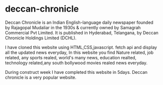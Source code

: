 # deccan-chronicle
Deccan Chronicle is an Indian English-language daily newspaper founded by Rajagopal Mudaliar in the 1930s & currently owned by Samagrah Commercial Pvt Limited. It is published in Hyderabad, Telangana, by Deccan Chronicle Holdings Limited (DCHL).

I have cloned this website using HTML,CSS,javascript. fetch api and display all the updated news everyday, In this website you find Nature related, job related, any sports realed, world's many news, education realted, technology related,any south bollywood movies realed news everyday. 

During construct week I have completed this website in 5days. Deccan chronicle is a very popular website.
